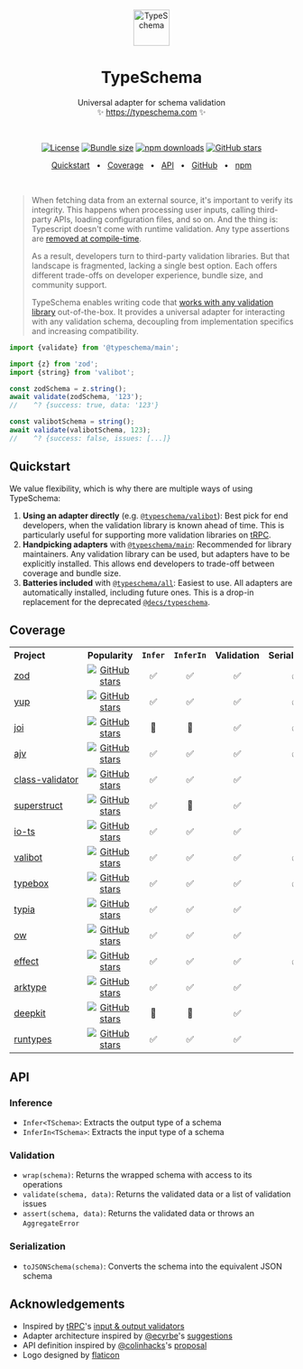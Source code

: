 <!-- This file is generated. Do not modify it manually! -->

<br />
<p align="center">
  <img src="https://typeschema.com/assets/logo.png" width="64px" alt="TypeSchema" />
</p>
<h1 align="center">
  TypeSchema
</h1>
<p align="center">
  Universal adapter for schema validation
  <br />
  ✨ <a href="https://typeschema.com">https://typeschema.com</a> ✨
</p>
<br />

<p align="center">
  <a href="https://opensource.org/licenses/MIT" rel="nofollow"><img src="https://img.shields.io/github/license/decs/typeschema" alt="License"></a>
  <a href="https://bundlephobia.com/package/@typeschema/main" rel="nofollow"><img src="https://img.shields.io/bundlephobia/minzip/%40typeschema%2Fmain" alt="Bundle size"></a>
  <a href="https://www.npmjs.com/package/@typeschema/core" rel="nofollow"><img src="https://img.shields.io/npm/dw/@typeschema/core.svg" alt="npm downloads"></a>
  <a href="https://github.com/decs/typeschema/stargazers" rel="nofollow"><img src="https://img.shields.io/github/stars/decs/typeschema" alt="GitHub stars"></a>
</p>
<p align="center">
  <a href="#quickstart">Quickstart</a>
  <span>&nbsp;&nbsp;•&nbsp;&nbsp;</span>
  <a href="#coverage">Coverage</a>
  <span>&nbsp;&nbsp;•&nbsp;&nbsp;</span>
  <a href="#api">API</a>
  <span>&nbsp;&nbsp;•&nbsp;&nbsp;</span>
  <a href="https://github.com/decs/typeschema">GitHub</a>
  <span>&nbsp;&nbsp;•&nbsp;&nbsp;</span>
  <a href="https://www.npmjs.com/package/@typeschema/main">npm</a>
</p>
<br />

> When fetching data from an external source, it's important to verify its integrity. This happens when processing user inputs, calling third-party APIs, loading configuration files, and so on. And the thing is: Typescript doesn't come with runtime validation. Any type assertions are [removed at compile-time](https://www.typescriptlang.org/docs/handbook/2/everyday-types.html#type-assertions).
> 
> As a result, developers turn to third-party validation libraries. But that landscape is fragmented, lacking a single best option. Each offers different trade-offs on developer experience, bundle size, and community support.
> 
> TypeSchema enables writing code that [works with any validation library](#coverage) out-of-the-box. It provides a universal adapter for interacting with any validation schema, decoupling from implementation specifics and increasing compatibility.

```ts
import {validate} from '@typeschema/main';

import {z} from 'zod';
import {string} from 'valibot';

const zodSchema = z.string();
await validate(zodSchema, '123');
//    ^? {success: true, data: '123'}

const valibotSchema = string();
await validate(valibotSchema, 123);
//    ^? {success: false, issues: [...]}
```

## Quickstart

We value flexibility, which is why there are multiple ways of using TypeSchema:
1. **Using an adapter directly** (e.g. [`@typeschema/valibot`](https://github.com/decs/typeschema/tree/main/packages/valibot)): Best pick for end developers, when the validation library is known ahead of time. This is particularly useful for supporting more validation libraries on [tRPC](https://trpc.io/).
2. **Handpicking adapters** with [`@typeschema/main`](https://github.com/decs/typeschema/tree/main/packages/main): Recommended for library maintainers. Any validation library can be used, but adapters have to be explicitly installed. This allows end developers to trade-off between coverage and bundle size.
3. **Batteries included** with [`@typeschema/all`](https://github.com/decs/typeschema/tree/main/packages/all): Easiest to use. All adapters are automatically installed, including future ones. This is a drop-in replacement for the deprecated [`@decs/typeschema`](https://www.npmjs.com/package/@decs/typeschema).

## Coverage

<table>
  <tr>
    <th align="left">Project</th>
    <th align="center">Popularity</th>
    <th align="center"><code>Infer</code></th>
    <th align="center"><code>InferIn</code></th>
    <th align="center">Validation</th>
    <th align="center">Serialization</th>
    <th align="left">Adapter</th>
  </tr>
  <tr>
    <td align="left"><nobr><a href="https://zod.dev" rel="nofollow">zod</a></nobr></td>
    <td align="center"><a href="https://github.com/colinhacks/zod" rel="nofollow"><img src="https://img.shields.io/github/stars/colinhacks/zod?style=social" alt="GitHub stars"></a></td>
    <td align="center">✅</td>
    <td align="center">✅</td>
    <td align="center">✅</td>
    <td align="center">✅</td>
    <td align="left"><nobr><code><a href="https://github.com/decs/typeschema/tree/main/packages/zod">@typeschema/zod</a></code></nobr></td>
  </tr>
  <tr>
    <td align="left"><nobr><a href="https://github.com/jquense/yup" rel="nofollow">yup</a></nobr></td>
    <td align="center"><a href="https://github.com/jquense/yup" rel="nofollow"><img src="https://img.shields.io/github/stars/jquense/yup?style=social" alt="GitHub stars"></a></td>
    <td align="center">✅</td>
    <td align="center">✅</td>
    <td align="center">✅</td>
    <td align="center">✅</td>
    <td align="left"><nobr><code><a href="https://github.com/decs/typeschema/tree/main/packages/yup">@typeschema/yup</a></code></nobr></td>
  </tr>
  <tr>
    <td align="left"><nobr><a href="https://joi.dev" rel="nofollow">joi</a></nobr></td>
    <td align="center"><a href="https://github.com/hapijs/joi" rel="nofollow"><img src="https://img.shields.io/github/stars/hapijs/joi?style=social" alt="GitHub stars"></a></td>
    <td align="center">🧐</td>
    <td align="center">🧐</td>
    <td align="center">✅</td>
    <td align="center">✅</td>
    <td align="left"><nobr><code><a href="https://github.com/decs/typeschema/tree/main/packages/joi">@typeschema/joi</a></code></nobr></td>
  </tr>
  <tr>
    <td align="left"><nobr><a href="https://ajv.js.org" rel="nofollow">ajv</a></nobr></td>
    <td align="center"><a href="https://github.com/ajv-validator/ajv" rel="nofollow"><img src="https://img.shields.io/github/stars/ajv-validator/ajv?style=social" alt="GitHub stars"></a></td>
    <td align="center">✅</td>
    <td align="center">✅</td>
    <td align="center">✅</td>
    <td align="center">✅</td>
    <td align="left"><nobr><code><a href="https://github.com/decs/typeschema/tree/main/packages/json">@typeschema/json</a></code></nobr></td>
  </tr>
  <tr>
    <td align="left"><nobr><a href="https://github.com/typestack/class-validator" rel="nofollow">class-validator</a></nobr></td>
    <td align="center"><a href="https://github.com/typestack/class-validator" rel="nofollow"><img src="https://img.shields.io/github/stars/typestack/class-validator?style=social" alt="GitHub stars"></a></td>
    <td align="center">✅</td>
    <td align="center">✅</td>
    <td align="center">✅</td>
    <td align="center">🧐</td>
    <td align="left"><nobr><code><a href="https://github.com/decs/typeschema/tree/main/packages/class-validator">@typeschema/class-validator</a></code></nobr></td>
  </tr>
  <tr>
    <td align="left"><nobr><a href="https://docs.superstructjs.org" rel="nofollow">superstruct</a></nobr></td>
    <td align="center"><a href="https://github.com/ianstormtaylor/superstruct" rel="nofollow"><img src="https://img.shields.io/github/stars/ianstormtaylor/superstruct?style=social" alt="GitHub stars"></a></td>
    <td align="center">✅</td>
    <td align="center">🧐</td>
    <td align="center">✅</td>
    <td align="center">🧐</td>
    <td align="left"><nobr><code><a href="https://github.com/decs/typeschema/tree/main/packages/superstruct">@typeschema/superstruct</a></code></nobr></td>
  </tr>
  <tr>
    <td align="left"><nobr><a href="https://gcanti.github.io/io-ts" rel="nofollow">io-ts</a></nobr></td>
    <td align="center"><a href="https://github.com/gcanti/io-ts" rel="nofollow"><img src="https://img.shields.io/github/stars/gcanti/io-ts?style=social" alt="GitHub stars"></a></td>
    <td align="center">✅</td>
    <td align="center">✅</td>
    <td align="center">✅</td>
    <td align="center">🧐</td>
    <td align="left"><nobr><code><a href="https://github.com/decs/typeschema/tree/main/packages/io-ts">@typeschema/io-ts</a></code></nobr></td>
  </tr>
  <tr>
    <td align="left"><nobr><a href="https://valibot.dev" rel="nofollow">valibot</a></nobr></td>
    <td align="center"><a href="https://github.com/fabian-hiller/valibot" rel="nofollow"><img src="https://img.shields.io/github/stars/fabian-hiller/valibot?style=social" alt="GitHub stars"></a></td>
    <td align="center">✅</td>
    <td align="center">✅</td>
    <td align="center">✅</td>
    <td align="center">✅</td>
    <td align="left"><nobr><code><a href="https://github.com/decs/typeschema/tree/main/packages/valibot">@typeschema/valibot</a></code></nobr></td>
  </tr>
  <tr>
    <td align="left"><nobr><a href="https://github.com/sinclairzx81/typebox" rel="nofollow">typebox</a></nobr></td>
    <td align="center"><a href="https://github.com/sinclairzx81/typebox" rel="nofollow"><img src="https://img.shields.io/github/stars/sinclairzx81/typebox?style=social" alt="GitHub stars"></a></td>
    <td align="center">✅</td>
    <td align="center">✅</td>
    <td align="center">✅</td>
    <td align="center">✅</td>
    <td align="left"><nobr><code><a href="https://github.com/decs/typeschema/tree/main/packages/typebox">@typeschema/typebox</a></code></nobr></td>
  </tr>
  <tr>
    <td align="left"><nobr><a href="https://typia.io" rel="nofollow">typia</a></nobr></td>
    <td align="center"><a href="https://github.com/samchon/typia" rel="nofollow"><img src="https://img.shields.io/github/stars/samchon/typia?style=social" alt="GitHub stars"></a></td>
    <td align="center">✅</td>
    <td align="center">✅</td>
    <td align="center">✅</td>
    <td align="center">🧐</td>
    <td align="left"><nobr><code><a href="https://github.com/decs/typeschema/tree/main/packages/function">@typeschema/function</a></code></nobr></td>
  </tr>
  <tr>
    <td align="left"><nobr><a href="https://sindresorhus.com/ow" rel="nofollow">ow</a></nobr></td>
    <td align="center"><a href="https://github.com/sindresorhus/ow" rel="nofollow"><img src="https://img.shields.io/github/stars/sindresorhus/ow?style=social" alt="GitHub stars"></a></td>
    <td align="center">✅</td>
    <td align="center">✅</td>
    <td align="center">✅</td>
    <td align="center">🧐</td>
    <td align="left"><nobr><code><a href="https://github.com/decs/typeschema/tree/main/packages/ow">@typeschema/ow</a></code></nobr></td>
  </tr>
  <tr>
    <td align="left"><nobr><a href="https://effect.website" rel="nofollow">effect</a></nobr></td>
    <td align="center"><a href="https://github.com/effect-ts/effect" rel="nofollow"><img src="https://img.shields.io/github/stars/effect-ts/effect?style=social" alt="GitHub stars"></a></td>
    <td align="center">✅</td>
    <td align="center">✅</td>
    <td align="center">✅</td>
    <td align="center">✅</td>
    <td align="left"><nobr><code><a href="https://github.com/decs/typeschema/tree/main/packages/effect">@typeschema/effect</a></code></nobr></td>
  </tr>
  <tr>
    <td align="left"><nobr><a href="https://arktype.io" rel="nofollow">arktype</a></nobr></td>
    <td align="center"><a href="https://github.com/arktypeio/arktype" rel="nofollow"><img src="https://img.shields.io/github/stars/arktypeio/arktype?style=social" alt="GitHub stars"></a></td>
    <td align="center">✅</td>
    <td align="center">✅</td>
    <td align="center">✅</td>
    <td align="center">🧐</td>
    <td align="left"><nobr><code><a href="https://github.com/decs/typeschema/tree/main/packages/arktype">@typeschema/arktype</a></code></nobr></td>
  </tr>
  <tr>
    <td align="left"><nobr><a href="https://deepkit.io" rel="nofollow">deepkit</a></nobr></td>
    <td align="center"><a href="https://github.com/deepkit/deepkit-framework" rel="nofollow"><img src="https://img.shields.io/github/stars/deepkit/deepkit-framework?style=social" alt="GitHub stars"></a></td>
    <td align="center">🧐</td>
    <td align="center">🧐</td>
    <td align="center">✅</td>
    <td align="center">🧐</td>
    <td align="left"><nobr><code><a href="https://github.com/decs/typeschema/tree/main/packages/deepkit">@typeschema/deepkit</a></code></nobr></td>
  </tr>
  <tr>
    <td align="left"><nobr><a href="https://github.com/pelotom/runtypes" rel="nofollow">runtypes</a></nobr></td>
    <td align="center"><a href="https://github.com/pelotom/runtypes" rel="nofollow"><img src="https://img.shields.io/github/stars/pelotom/runtypes?style=social" alt="GitHub stars"></a></td>
    <td align="center">✅</td>
    <td align="center">✅</td>
    <td align="center">✅</td>
    <td align="center">🧐</td>
    <td align="left"><nobr><code><a href="https://github.com/decs/typeschema/tree/main/packages/runtypes">@typeschema/runtypes</a></code></nobr></td>
  </tr>
</table>

## API

### Inference
- `Infer<TSchema>`: Extracts the output type of a schema
- `InferIn<TSchema>`: Extracts the input type of a schema
### Validation
- `wrap(schema)`: Returns the wrapped schema with access to its operations
- `validate(schema, data)`: Returns the validated data or a list of validation issues
- `assert(schema, data)`: Returns the validated data or throws an `AggregateError`
### Serialization
- `toJSONSchema(schema)`: Converts the schema into the equivalent JSON schema

## Acknowledgements

- Inspired by [tRPC](https://trpc.io/)'s [input & output validators](https://trpc.io/docs/server/validators)
- Adapter architecture inspired by [@ecyrbe](https://github.com/ecyrbe)'s [suggestions](https://github.com/decs/typeschema/issues/1)
- API definition inspired by [@colinhacks](https://github.com/colinhacks)'s [proposal](https://twitter.com/colinhacks/status/1634284724796661761)
- Logo designed by [flaticon](https://www.flaticon.com/)

